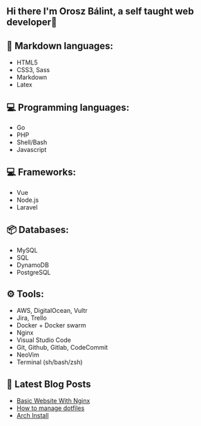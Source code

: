 ## Hi there I'm Orosz Bálint, a self taught web developer👋

## 📝 Markdown languages:

- HTML5
- CSS3, Sass
- Markdown
- Latex

## 💻 Programming languages:

- Go
- PHP
- Shell/Bash
- Javascript

## 💻 Frameworks:

- Vue
- Node.js
- Laravel

## 📦 Databases:

- MySQL
- SQL
- DynamoDB
- PostgreSQL

## ⚙️ Tools:

- AWS, DigitalOcean, Vultr
- Jira, Trello
- Docker + Docker swarm
- Nginx
- Visual Studio Code
- Git, Github, Gitlab, CodeCommit
- NeoVim
- Terminal (sh/bash/zsh)

## 📕 Latest Blog Posts
<!-- BLOG-POST-LIST:START -->
- [Basic Website With Nginx](https://oroszbalint.hu/posts/basic-website-with-nginx/)
- [How to manage dotfiles](https://oroszbalint.hu/posts/how-to-manage-dotfiles/)
- [Arch Install](https://oroszbalint.hu/posts/arch-install/)
<!-- BLOG-POST-LIST:END -->


